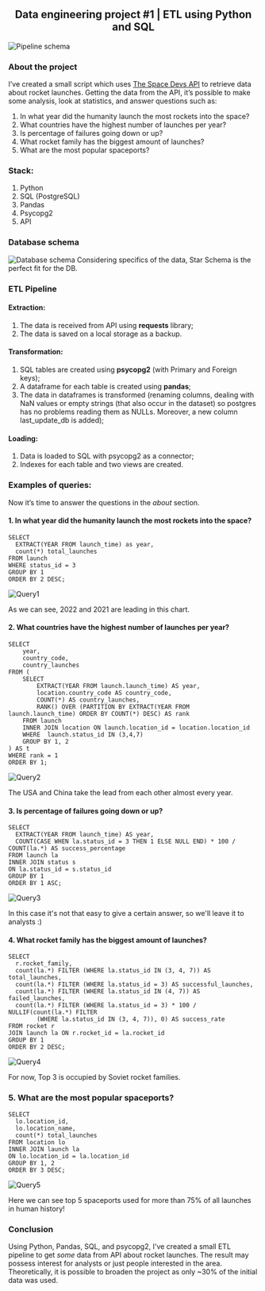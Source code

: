 ## <div align="center"> Data engineering project #1 | ETL using Python and SQL </div>
![Pipeline schema](https://images2.imgbox.com/61/67/isthlKVm_o.png)
### About the project
I’ve created a small script which uses [The Space Devs API](https://thespacedevs.com/llapi) to retrieve data about rocket launches. Getting the data from the API, it’s possible to make some analysis, look at statistics, and answer questions such as:
1. In what year did the humanity launch the most rockets into the space?
2. What countries have the highest number of launches per year?
3. Is percentage of failures going down or up?
4. What rocket family has the biggest amount of launches?
5. What are the most popular spaceports?

### Stack:
1. Python
2. SQL (PostgreSQL)
3. Pandas
4. Psycopg2
5. API

### Database schema
![Database schema](https://images2.imgbox.com/66/3e/GKrEM9SJ_o.png)
Considering specifics of the data, Star Schema is the perfect fit for the DB.

### ETL Pipeline
#### Extraction:
1. The data is received from API using **requests** library;
2. The data is saved on a local storage as a backup.


#### Transformation:
1. SQL tables are created using **psycopg2** (with Primary and Foreign keys);
2. A dataframe for each table is created using **pandas**;
3. The data in dataframes is transformed (renaming columns, dealing with NaN values or empty strings (that also occur in the dataset) so postgres has no problems reading them as NULLs. Moreover, a new column last_update_db is added);

#### Loading:
1. Data is loaded to SQL with psycopg2 as a connector;
2. Indexes for each table and two views are created.

### Examples of queries:
Now it’s time to answer the questions in the _about_ section.
#### 1. In what year did the humanity launch the most rockets into the space?
```
SELECT 
  EXTRACT(YEAR FROM launch_time) as year, 
  count(*) total_launches
FROM launch
WHERE status_id = 3
GROUP BY 1
ORDER BY 2 DESC;
```
![Query1](https://images2.imgbox.com/73/1f/v1BejpcY_o.png)

As we can see, 2022 and 2021 are leading in this chart.

#### 2. What countries have the highest number of launches per year?
```
SELECT 
    year, 
    country_code,
    country_launches
FROM (
    SELECT 
        EXTRACT(YEAR FROM launch.launch_time) AS year,
        location.country_code AS country_code,
        COUNT(*) AS country_launches,
        RANK() OVER (PARTITION BY EXTRACT(YEAR FROM launch.launch_time) ORDER BY COUNT(*) DESC) AS rank
    FROM launch
    INNER JOIN location ON launch.location_id = location.location_id
    WHERE  launch.status_id IN (3,4,7)
    GROUP BY 1, 2
) AS t
WHERE rank = 1
ORDER BY 1;
```
![Query2](https://images2.imgbox.com/96/b2/UKnBB5WN_o.png)

The USA and China take the lead from each other almost every year.

#### 3. Is percentage of failures going down or up?
```
SELECT 
  EXTRACT(YEAR FROM launch_time) AS year,
  COUNT(CASE WHEN la.status_id = 3 THEN 1 ELSE NULL END) * 100 / COUNT(la.*) AS success_percentage
FROM launch la
INNER JOIN status s 
ON la.status_id = s.status_id
GROUP BY 1
ORDER BY 1 ASC;
```
![Query3](https://images2.imgbox.com/cd/7f/82UE2imO_o.png)

In this case it's not that easy to give a certain answer, so we'll leave it to analysts :)
#### 4. What rocket family has the biggest amount of launches?
```
SELECT 
  r.rocket_family,
  count(la.*) FILTER (WHERE la.status_id IN (3, 4, 7)) AS total_launches,
  count(la.*) FILTER (WHERE la.status_id = 3) AS successful_launches,
  count(la.*) FILTER (WHERE la.status_id IN (4, 7)) AS failed_launches,
  count(la.*) FILTER (WHERE la.status_id = 3) * 100 / NULLIF(count(la.*) FILTER 
        (WHERE la.status_id IN (3, 4, 7)), 0) AS success_rate
FROM rocket r
JOIN launch la ON r.rocket_id = la.rocket_id
GROUP BY 1
ORDER BY 2 DESC;
```
![Query4](https://images2.imgbox.com/a3/fd/suUwcwzW_o.png)

For now, Top 3 is occupied by Soviet rocket families.
### 5. What are the most popular spaceports?
```
SELECT 
  lo.location_id, 
  lo.location_name, 
  count(*) total_launches
FROM location lo
INNER JOIN launch la
ON lo.location_id = la.location_id
GROUP BY 1, 2
ORDER BY 3 DESC;
```
![Query5](https://images2.imgbox.com/d1/47/MLjamWbV_o.png)

Here we can see top 5 spaceports used for more than 75% of all launches in human history!

### Conclusion
Using Python, Pandas, SQL, and psycopg2, I've created a small ETL pipeline to get _some_ data from API about rocket launches. The result may possess interest for analysts or just people interested in the area.  Theoretically, it is possible to broaden the project as only ~30% of the initial data was used. 
